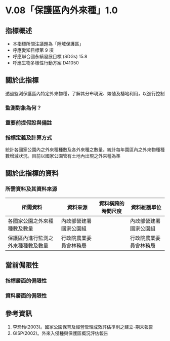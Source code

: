 # V.08「保護區內外來種」1.0


## 指標概述

* 本指標所關注議題為「陸域保護區」
* 呼應愛知目標第 9 項
* 呼應聯合國永續發展目標 (SDGs) 15.8
* 呼應生物多樣性行動方案 D41050


<script type="text/javascript" src="http://cdn.mathjax.org/mathjax/latest/MathJax.js?config=TeX-AMS-MML_HTMLorMML"></script>


## 關於此指標

透過監測保護區內特定外來物種，了解其分布現況、繁殖及棲地利用，以進行控制

### 監測對象為何？



### 重要前提假設與備註



### 指標定義及計算方式

統計各國家公園內之外來種種數及各外來種之數量。統計每年園區內之外來物種種數增減狀況。目前以國家公園管有土地內出現之外來種為準


## 關於此指標的資料

### 所需資料及其資料來源

| 所需資料 | 資料來源 | 資料橫跨的時間尺度 | 資料維護單位 |
|-----|-----|-----|-----|
| 各國家公園之外來種種數及數量 | 內政部營建署國家公園組|  | 內政部營建署國家公園組 |
| 保護區內進行監測之外來種種數及數量 | 行政院農業委員會林務局|  | 行政院農業委員會林務局 |


## 當前侷限性

### 指標層面的侷限性



### 資料層面的侷限性


## 參考資訊
1. 李玲玲(2003)。國家公園保育及經營管理成效評估準則之建立-期末報告
2. GISP(2002)。外來入侵種與保護區概況評估報告 
